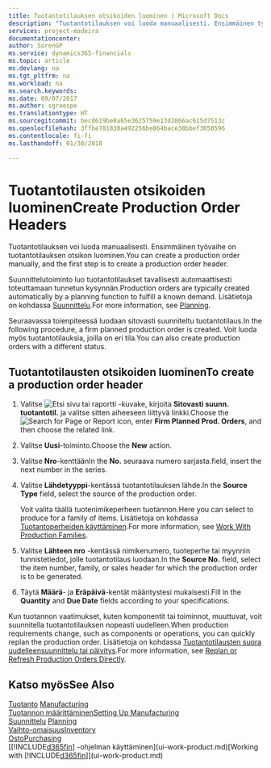 ```yaml
---
title: Tuotantotilauksen otsikoiden luominen | Microsoft Docs
description: "Tuotantotilauksen voi luoda manuaalisesti. Ensimmäinen työvaihe on tuotantotilauksen otsikon luominen."
services: project-madeira
documentationcenter: 
author: SorenGP
ms.service: dynamics365-financials
ms.topic: article
ms.devlang: na
ms.tgt_pltfrm: na
ms.workload: na
ms.search.keywords: 
ms.date: 09/07/2017
ms.author: sgroespe
ms.translationtype: HT
ms.sourcegitcommit: bec0619be0a65e3625759e13d2866ac615d7513c
ms.openlocfilehash: 3ffbe781830a492256be864bace38bbef3050596
ms.contentlocale: fi-fi
ms.lasthandoff: 01/30/2018

---
```

# <a name="create-production-order-headers"></a><span data-ttu-id="d536d-103">Tuotantotilausten otsikoiden luominen</span><span class="sxs-lookup"><span data-stu-id="d536d-103">Create Production Order Headers</span></span>
<span data-ttu-id="d536d-104">Tuotantotilauksen voi luoda manuaalisesti. Ensimmäinen työvaihe on tuotantotilauksen otsikon luominen.</span><span class="sxs-lookup"><span data-stu-id="d536d-104">You can create a production order manually, and the first step is to create a production order header.</span></span>

<span data-ttu-id="d536d-105">Suunnittelutoiminto luo tuotantotilaukset tavallisesti automaattisesti toteuttamaan tunnetun kysynnän.</span><span class="sxs-lookup"><span data-stu-id="d536d-105">Production orders are typically created automatically by a planning function to fulfill a known demand.</span></span> <span data-ttu-id="d536d-106">Lisätietoja on kohdassa [Suunnittelu](production-planning.md).</span><span class="sxs-lookup"><span data-stu-id="d536d-106">For more information, see [Planning](production-planning.md).</span></span>   

<span data-ttu-id="d536d-107">Seuraavassa toienpiteessä luodaan sitovasti suunniteltu tuotantotilaus.</span><span class="sxs-lookup"><span data-stu-id="d536d-107">In the following procedure, a firm planned production order is created.</span></span> <span data-ttu-id="d536d-108">Voit luoda myös tuotantotilauksia, joilla on eri tila.</span><span class="sxs-lookup"><span data-stu-id="d536d-108">You can also create production orders with a different status.</span></span>  

## <a name="to-create-a-production-order-header"></a><span data-ttu-id="d536d-109">Tuotantotilausten otsikoiden luominen</span><span class="sxs-lookup"><span data-stu-id="d536d-109">To create a production order header</span></span>  
1.  <span data-ttu-id="d536d-110">Valitse ![Etsi sivu tai raportti](media/ui-search/search_small.png "Etsi sivu tai raportti -kuvake") -kuvake, kirjoita **Sitovasti suunn. tuotantotil.** ja valitse sitten aiheeseen liittyvä linkki.</span><span class="sxs-lookup"><span data-stu-id="d536d-110">Choose the ![Search for Page or Report](media/ui-search/search_small.png "Search for Page or Report icon") icon, enter **Firm Planned Prod. Orders**, and then choose the related link.</span></span>  
2.  <span data-ttu-id="d536d-111">Valitse **Uusi**-toiminto.</span><span class="sxs-lookup"><span data-stu-id="d536d-111">Choose the **New** action.</span></span>  
3.  <span data-ttu-id="d536d-112">Valitse **Nro**-kenttään</span><span class="sxs-lookup"><span data-stu-id="d536d-112">In the **No.**</span></span> <span data-ttu-id="d536d-113">seuraava numero sarjasta.</span><span class="sxs-lookup"><span data-stu-id="d536d-113">field, insert the next number in the series.</span></span>  
4.  <span data-ttu-id="d536d-114">Valitse **Lähdetyyppi**-kentässä tuotantotilauksen lähde.</span><span class="sxs-lookup"><span data-stu-id="d536d-114">In the **Source Type** field, select the source of the production order.</span></span>

    <span data-ttu-id="d536d-115">Voit valita täällä tuotenimikeperheen tuotannon.</span><span class="sxs-lookup"><span data-stu-id="d536d-115">Here you can select to produce for a family of items.</span></span> <span data-ttu-id="d536d-116">Lisätietoja on kohdassa [Tuotantoperheiden käyttäminen](production-how-work-family.md).</span><span class="sxs-lookup"><span data-stu-id="d536d-116">For more information, see [Work With Production Families](production-how-work-family.md).</span></span>
5.  <span data-ttu-id="d536d-117">Valitse **Lähteen nro** -kentässä nimikenumero, tuoteperhe tai myynnin tunnistetiedot, jolle tuotantotilaus luodaan.</span><span class="sxs-lookup"><span data-stu-id="d536d-117">In the **Source No.** field, select the item number, family, or sales header for which the production order is to be generated.</span></span>  
6.  <span data-ttu-id="d536d-118">Täytä **Määrä**- ja **Eräpäivä**-kentät määritystesi mukaisesti.</span><span class="sxs-lookup"><span data-stu-id="d536d-118">Fill in the **Quantity** and **Due Date** fields according to your specifications.</span></span>  

<span data-ttu-id="d536d-119">Kun tuotannon vaatimukset, kuten komponentit tai toiminnot, muuttuvat, voit suunnitella tuotantotilauksen nopeasti uudelleen.</span><span class="sxs-lookup"><span data-stu-id="d536d-119">When production requirements change, such as components or operations, you can quickly replan the production order.</span></span> <span data-ttu-id="d536d-120">Lisätietoja on kohdassa [Tuotantotilausten suora uudelleensuunnittelu tai päivitys](production-how-to-replan-refresh-production-orders.md).</span><span class="sxs-lookup"><span data-stu-id="d536d-120">For more information, see [Replan or Refresh Production Orders Directly](production-how-to-replan-refresh-production-orders.md).</span></span> 

## <a name="see-also"></a><span data-ttu-id="d536d-121">Katso myös</span><span class="sxs-lookup"><span data-stu-id="d536d-121">See Also</span></span>  
<span data-ttu-id="d536d-122">[Tuotanto](production-manage-manufacturing.md)  </span><span class="sxs-lookup"><span data-stu-id="d536d-122">[Manufacturing](production-manage-manufacturing.md)  </span></span>  
[<span data-ttu-id="d536d-123">Tuotannon määrittäminen</span><span class="sxs-lookup"><span data-stu-id="d536d-123">Setting Up Manufacturing</span></span>](production-configure-production-processes.md)  
<span data-ttu-id="d536d-124">[Suunnittelu](production-planning.md)    </span><span class="sxs-lookup"><span data-stu-id="d536d-124">[Planning](production-planning.md)    </span></span>  
[<span data-ttu-id="d536d-125">Vaihto-omaisuus</span><span class="sxs-lookup"><span data-stu-id="d536d-125">Inventory</span></span>](inventory-manage-inventory.md)  
[<span data-ttu-id="d536d-126">Osto</span><span class="sxs-lookup"><span data-stu-id="d536d-126">Purchasing</span></span>](purchasing-manage-purchasing.md)  
<span data-ttu-id="d536d-127">[[!INCLUDE[d365fin](includes/d365fin_md.md)] -ohjelman käyttäminen](ui-work-product.md)</span><span class="sxs-lookup"><span data-stu-id="d536d-127">[Working with [!INCLUDE[d365fin](includes/d365fin_md.md)]](ui-work-product.md)</span></span>


